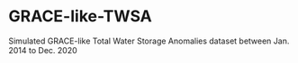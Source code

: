 # GRACE-like-TWSA
Simulated GRACE-like Total Water Storage Anomalies dataset between Jan. 2014 to Dec. 2020
